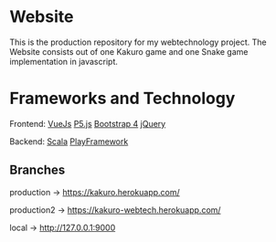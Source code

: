 # Website

This is the production repository for my webtechnology project. 
The Website consists out of one Kakuro game and one Snake game implementation in javascript.

# Frameworks and Technology

Frontend:
[VueJs](https://vuejs.org/)
[P5.js](https://p5js.org/)
[Bootstrap 4](https://getbootstrap.com/docs/4.0/getting-started/introduction/)
[jQuery](https://jquery.com/)

Backend:
[Scala](https://www.scala-lang.org/)
[PlayFramework](https://www.playframework.com/)

## Branches

production -> https://kakuro.herokuapp.com/

production2 -> https://kakuro-webtech.herokuapp.com/

local -> http://127.0.0.1:9000
